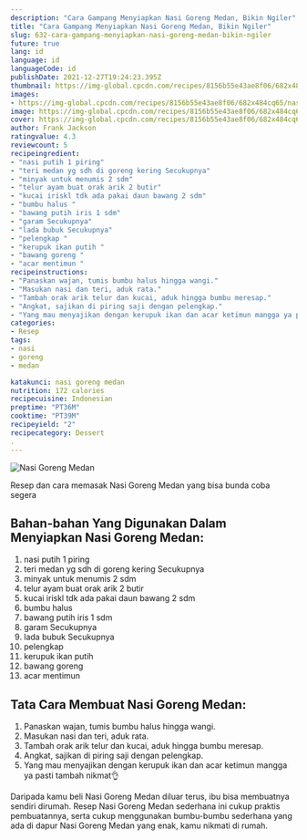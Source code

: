 ```yaml
---
description: "Cara Gampang Menyiapkan Nasi Goreng Medan, Bikin Ngiler"
title: "Cara Gampang Menyiapkan Nasi Goreng Medan, Bikin Ngiler"
slug: 632-cara-gampang-menyiapkan-nasi-goreng-medan-bikin-ngiler
future: true
lang: id
language: id
languageCode: id
publishDate: 2021-12-27T19:24:23.395Z 
thumbnail: https://img-global.cpcdn.com/recipes/8156b55e43ae8f06/682x484cq65/nasi-goreng-medan-foto-resep-utama.png
images:
- https://img-global.cpcdn.com/recipes/8156b55e43ae8f06/682x484cq65/nasi-goreng-medan-foto-resep-utama.png
image: https://img-global.cpcdn.com/recipes/8156b55e43ae8f06/682x484cq65/nasi-goreng-medan-foto-resep-utama.png
cover: https://img-global.cpcdn.com/recipes/8156b55e43ae8f06/682x484cq65/nasi-goreng-medan-foto-resep-utama.png
author: Frank Jackson
ratingvalue: 4.3
reviewcount: 5
recipeingredient:
- "nasi putih 1 piring"
- "teri medan yg sdh di goreng kering Secukupnya"
- "minyak untuk menumis 2 sdm"
- "telur ayam buat orak arik 2 butir"
- "kucai iriskl tdk ada pakai daun bawang 2 sdm"
- "bumbu halus "
- "bawang putih iris 1 sdm"
- "garam Secukupnya"
- "lada bubuk Secukupnya"
- "pelengkap "
- "kerupuk ikan putih "
- "bawang goreng "
- "acar mentimun "
recipeinstructions:
- "Panaskan wajan, tumis bumbu halus hingga wangi."
- "Masukan nasi dan teri, aduk rata."
- "Tambah orak arik telur dan kucai, aduk hingga bumbu meresap."
- "Angkat, sajikan di piring saji dengan pelengkap."
- "Yang mau menyajikan dengan kerupuk ikan dan acar ketimun mangga ya pasti tambah nikmat👌"
categories:
- Resep
tags:
- nasi
- goreng
- medan

katakunci: nasi goreng medan 
nutrition: 172 calories
recipecuisine: Indonesian
preptime: "PT36M"
cooktime: "PT39M"
recipeyield: "2"
recipecategory: Dessert
. 
---
```



![Nasi Goreng Medan](https://img-global.cpcdn.com/recipes/8156b55e43ae8f06/682x484cq65/nasi-goreng-medan-foto-resep-utama.png)

Resep dan cara memasak  Nasi Goreng Medan yang bisa bunda coba segera

<!--inarticleads1-->

## Bahan-bahan Yang Digunakan Dalam Menyiapkan Nasi Goreng Medan:

1. nasi putih 1 piring
1. teri medan yg sdh di goreng kering Secukupnya
1. minyak untuk menumis 2 sdm
1. telur ayam buat orak arik 2 butir
1. kucai iriskl tdk ada pakai daun bawang 2 sdm
1. bumbu halus 
1. bawang putih iris 1 sdm
1. garam Secukupnya
1. lada bubuk Secukupnya
1. pelengkap 
1. kerupuk ikan putih 
1. bawang goreng 
1. acar mentimun 



<!--inarticleads2-->

## Tata Cara Membuat Nasi Goreng Medan:

1. Panaskan wajan, tumis bumbu halus hingga wangi.
1. Masukan nasi dan teri, aduk rata.
1. Tambah orak arik telur dan kucai, aduk hingga bumbu meresap.
1. Angkat, sajikan di piring saji dengan pelengkap.
1. Yang mau menyajikan dengan kerupuk ikan dan acar ketimun mangga ya pasti tambah nikmat👌




Daripada kamu beli  Nasi Goreng Medan  diluar terus, ibu  bisa membuatnya sendiri dirumah. Resep  Nasi Goreng Medan  sederhana ini cukup praktis pembuatannya, serta cukup menggunakan bumbu-bumbu sederhana yang ada di dapur  Nasi Goreng Medan  yang enak, kamu nikmati di rumah.
